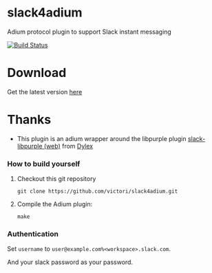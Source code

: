 slack4adium
==============
Adium protocol plugin to support Slack instant messaging

[![Build Status](https://travis-ci.org/victori/slack4adium.svg?branch=master)](https://travis-ci.org/victori/slack4adium)

Download
========
Get the latest version [here](https://github.com/victori/slack4adium/releases/)

Thanks
======
* This plugin is an adium wrapper around the libpurple plugin [slack-libpurple (web)](https://github.com/dylex/slack-libpurple) from [Dylex](https://github.com/dylex)


### How to build yourself

1. Checkout this git repository

   `git clone https://github.com/victori/slack4adium.git`

2. Compile the Adium plugin:

   `make`

### Authentication

Set `username` to `user@example.com%<workspace>.slack.com`.

And your slack password as your password.
